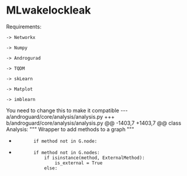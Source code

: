 # MLwakelockleak
Requirements:

	-> Networkx

	-> Numpy

	-> Androgurad

	-> TQDM

	-> skLearn

	-> Matplot

	-> imblearn

You need to change this to make it compatible
--- a/androguard/core/analysis/analysis.py
+++ b/androguard/core/analysis/analysis.py
@@ -1403,7 +1403,7 @@ class Analysis:
             """
             Wrapper to add methods to a graph
             """
-            if method not in G.node:
+            if method not in G.nodes:
                 if isinstance(method, ExternalMethod):
                     is_external = True
                 else:
